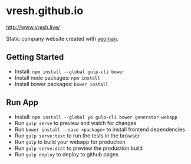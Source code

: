 vresh.github.io
==================

http://www.vresh.live/

Static company website created with [yeoman](https://github.com/yeoman/generator-webapp).


## Getting Started

- Install: `npm install --global gulp-cli bower`
- Install node packages: `npm install`
- Install bower packages: `bower install`

## Run App

- Install: `npm install --global yo gulp-cli bower generator-webapp`
- Run `gulp serve` to preview and watch for changes
- Run `bower install --save <package>` to install frontend dependencies
- Run `gulp serve:test` to run the tests in the browser
- Run `gulp` to build your webapp for production
- Run `gulp serve:dist` to preview the production build
- Run `gulp deploy` to deploy to github pages
